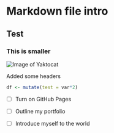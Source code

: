 # Markdown file intro
## Test 
### This is smaller

![Image of Yaktocat](https://octodex.github.com/images/yaktocat.png)

Added some headers

```R
df <- mutate(test = var*2)
```

- [ ] Turn on GitHub Pages
- [ ] Outline my portfolio
- [ ] Introduce myself to the world

